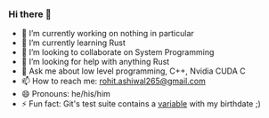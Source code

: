 ### Hi there 👋

- 🔭 I’m currently working on nothing in particular
- 🌱 I’m currently learning Rust
- 👯 I’m looking to collaborate on System Programming
- 🤔 I’m looking for help with anything Rust
- 💬 Ask me about low level programming, C++, Nvidia CUDA C
- 📫 How to reach me: rohit.ashiwal265@gmail.com
- 😄 Pronouns: he/his/him
- ⚡ Fun fact: Git's test suite contains a [variable](https://github.com/git/git/blob/v2.29.0/t/t3436-rebase-more-options.sh#L12) with my birthdate ;)
